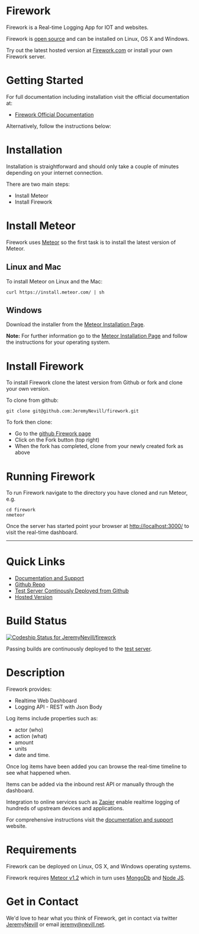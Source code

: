 Firework
========

Firework is a Real-time Logging App for IOT and websites.

Firework is [open source](https://github.com/JeremyNevill/firework) and can be installed on Linux, OS X and Windows.

Try out the latest hosted version at [Firework.com](http://firework.com) or install your own Firework server.


# Getting Started

For full documentation including installation visit the official documentation at:

* [Firework Official Documentation](http://docs.firework.com/v1.0/docs)

Alternatively, follow the instructions below:


# Installation

Installation is straightforward and should only take a couple of minutes depending on your internet connection.  

There are two main steps:

* Install Meteor
* Install Firework


# Install Meteor

Firework uses [Meteor](https://www.meteor.com/) so the first task is to install the latest version of Meteor.  


## Linux and Mac

To install Meteor on Linux and the Mac:

```
curl https://install.meteor.com/ | sh
```


## Windows

Download the installer from the [Meteor Installation Page](https://www.meteor.com/install).

**Note:** For further information go to the [Meteor Installation Page](https://www.meteor.com/install) and follow the instructions for your operating system.


# Install Firework

To install Firework clone the latest version from Github or fork and clone your own version.

To clone from github:

```
git clone git@github.com:JeremyNevill/firework.git
```
      
To fork then clone:

* Go to the [github Firework page](https://github.com/JeremyNevill/firework) 
* Click on the Fork button (top right)
* When the fork has completed, clone from your newly created fork as above


# Running Firework

To run Firework navigate to the directory you have cloned and run Meteor, e.g. 

```
cd firework
nmeteor
```

Once the server has started point your browser at [http://localhost:3000/](http://localhost:3000/) to visit the real-time dashboard.
 

---

# Quick Links

* [Documentation and Support](http://docs.firework.com)
* [Github Repo](https://github.com/JeremyNevill/firework)
* [Test Server Continously Deployed from Github](http://fwktest.firework.com)
* [Hosted Version](http://firework.com)


# Build Status

[ ![Codeship Status for JeremyNevill/firework](https://codeship.com/projects/97a5df70-7d9d-0132-709d-2e32b970dd46/status?branch=master)](https://codeship.com/projects/56753)

Passing builds are continuously deployed to the [test server](http://fwktest.firework.com). 


# Description

Firework provides:

* Realtime Web Dashboard
* Logging API - REST with Json Body

Log items include properties such as:

* actor (who)
* action (what)
* amount
* units
* date and time.

Once log items have been added you can browse the real-time timeline to see what happened when.

Items can be added via the inbound rest API or manually through the dashboard.

Integration to online services such as [Zapier](https://zapier.com) enable realtime logging of hundreds of upstream devices and applications.

For comprehensive instructions visit the [documentation and support](http://docs.firework.com) website.


# Requirements

Firework can be deployed on Linux, OS X, and Windows operating systems.

Firework requires [Meteor v1.2](https://www.meteor.com) which in turn uses [MongoDb](http://www.mongodb.com) and [Node JS](https://nodejs.org).


# Get in Contact

We'd love to hear what you think of Firework, get in contact via twitter [JeremyNevill](https://twitter.com/JeremyNevill) or
email [jeremy@nevill.net](mailto:jeremy@nevill.net).

